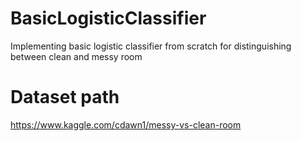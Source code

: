 # BasicLogisticClassifier
Implementing basic logistic classifier from scratch for distinguishing between clean and messy room 

# Dataset path
https://www.kaggle.com/cdawn1/messy-vs-clean-room
